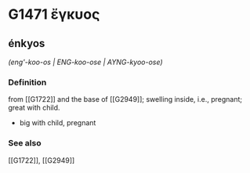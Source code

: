 # G1471 ἔγκυος

## énkyos

_(eng'-koo-os | ENG-koo-ose | AYNG-kyoo-ose)_

### Definition

from [[G1722]] and the base of [[G2949]]; swelling inside, i.e., pregnant; great with child.

- big with child, pregnant

### See also

[[G1722]], [[G2949]]

